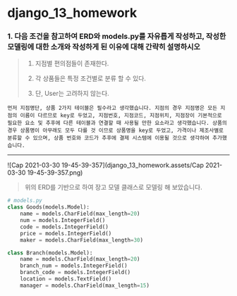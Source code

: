 # django_13_homework





### 1. 다음 조건을 참고하여 ERD와 models.py를 자유롭게 작성하고, 작성한 모델링에 대한 소개와 작성하게 된 이유에 대해 간략히 설명하시오

> 1) 지점별 편의점들이 존재한다.
>
> 2) 각 상품들은 특정 조건별로 분류 할 수 있다.
>
> 3) 단, User는 고려하지 않는다.



``` 
먼저 지점명단, 상품 2가지 테이블은 필수라고 생각했습니다. 지점의 경우 지점명은 모든 지점의 이름이 다르므로 key로 두었고, 지점번호, 지점코드, 지점위치, 지점장이 기본적으로 필요한 요소 및 추후에 다른 테이블과 연결할 때 사용될 만한 요소라고 생각했습니다. 상품의 경우 상품명이 아무래도 모두 다를 것 이므로 상품명을 key로 두었고, 가격이나 제조사별로 분류할 수 있으며, 상품 번호와 코드가 추후에 결제 시스템에 이용될 것으로 생각하여 추가했습니다.
```

___

![Cap 2021-03-30 19-45-39-357](django_13_homework.assets/Cap 2021-03-30 19-45-39-357.png)



> 위의 ERD를 기반으로 하여 장고 모델 클래스로 모델링 해 보았습니다.

``` python
# models.py
class Goods(models.Model):
    name = models.CharField(max_length=20)
    num = models.IntegerField()
    code = models.IntegerField()
    price = models.IntegerField()
    maker = models.CharField(max_length=30)

class Branch(models.Model):
    name = models.CharField(max_length=20)
    branch_num = models.IntegerField()
    branch_code = models.IntegerField()
    location = models.TextField()
    manager = models.CharField(max_length=15)
```


